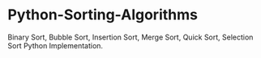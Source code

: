 # Python-Sorting-Algorithms
Binary Sort, Bubble Sort, Insertion Sort, Merge Sort, Quick Sort, Selection Sort Python Implementation.
